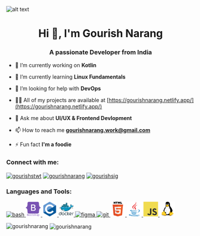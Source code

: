 ![alt text](https://github.com/gourishnarang/gourishnarang/blob/main/Pink%20Pastel%20Metaverse%20Twitter%20Header%20(1920%20%C3%97%201080%20px).png)
<h1 align="center">Hi 👋, I'm Gourish Narang</h1>
<h3 align="center">A passionate Developer from India</h3>

- 🔭 I’m currently working on **Kotlin**

- 🌱 I’m currently learning **Linux Fundamentals**

- 🤝 I’m looking for help with **DevOps**

- 👨‍💻 All of my projects are available at [https://gourishnarang.netlify.app/](https://gourishnarang.netlify.app/)

- 💬 Ask me about **UI/UX & Frontend Devlopment**

- 📫 How to reach me **gourishnarang.work@gmail.com**

- ⚡ Fun fact **I'm a foodie**

<h3 align="left">Connect with me:</h3>
<p align="left">
<a href="https://twitter.com/gourishstwt" target="blank"><img align="center" src="https://raw.githubusercontent.com/rahuldkjain/github-profile-readme-generator/master/src/images/icons/Social/twitter.svg" alt="gourishstwt" height="30" width="40" /></a>
<a href="https://linkedin.com/in/gourishnarang" target="blank"><img align="center" src="https://raw.githubusercontent.com/rahuldkjain/github-profile-readme-generator/master/src/images/icons/Social/linked-in-alt.svg" alt="gourishnarang" height="30" width="40" /></a>
<a href="https://instagram.com/gourishsig" target="blank"><img align="center" src="https://raw.githubusercontent.com/rahuldkjain/github-profile-readme-generator/master/src/images/icons/Social/instagram.svg" alt="gourishsig" height="30" width="40" /></a>
</p>

<h3 align="left">Languages and Tools:</h3>
<p align="left"> <a href="https://www.gnu.org/software/bash/" target="_blank" rel="noreferrer"> <img src="https://www.vectorlogo.zone/logos/gnu_bash/gnu_bash-icon.svg" alt="bash" width="40" height="40"/> </a> <a href="https://getbootstrap.com" target="_blank" rel="noreferrer"> <img src="https://raw.githubusercontent.com/devicons/devicon/master/icons/bootstrap/bootstrap-plain-wordmark.svg" alt="bootstrap" width="40" height="40"/> </a> <a href="https://www.cprogramming.com/" target="_blank" rel="noreferrer"> <img src="https://raw.githubusercontent.com/devicons/devicon/master/icons/c/c-original.svg" alt="c" width="40" height="40"/> </a> <a href="https://www.docker.com/" target="_blank" rel="noreferrer"> <img src="https://raw.githubusercontent.com/devicons/devicon/master/icons/docker/docker-original-wordmark.svg" alt="docker" width="40" height="40"/> </a> <a href="https://www.figma.com/" target="_blank" rel="noreferrer"> <img src="https://www.vectorlogo.zone/logos/figma/figma-icon.svg" alt="figma" width="40" height="40"/> </a> <a href="https://git-scm.com/" target="_blank" rel="noreferrer"> <img src="https://www.vectorlogo.zone/logos/git-scm/git-scm-icon.svg" alt="git" width="40" height="40"/> </a> <a href="https://www.w3.org/html/" target="_blank" rel="noreferrer"> <img src="https://raw.githubusercontent.com/devicons/devicon/master/icons/html5/html5-original-wordmark.svg" alt="html5" width="40" height="40"/> </a> <a href="https://www.java.com" target="_blank" rel="noreferrer"> <img src="https://raw.githubusercontent.com/devicons/devicon/master/icons/java/java-original.svg" alt="java" width="40" height="40"/> </a> <a href="https://developer.mozilla.org/en-US/docs/Web/JavaScript" target="_blank" rel="noreferrer"> <img src="https://raw.githubusercontent.com/devicons/devicon/master/icons/javascript/javascript-original.svg" alt="javascript" width="40" height="40"/> </a> <a href="https://www.linux.org/" target="_blank" rel="noreferrer"> <img src="https://raw.githubusercontent.com/devicons/devicon/master/icons/linux/linux-original.svg" alt="linux" width="40" height="40"/> </a> </p>

<p><img align="left" src="https://github-readme-stats.vercel.app/api/top-langs?username=gourishnarang&show_icons=true&locale=en&layout=compact" alt="gourishnarang" /></p>

<p>&nbsp;<img align="center" src="https://github-readme-stats.vercel.app/api?username=gourishnarang&show_icons=true&locale=en" alt="gourishnarang" /></p>
